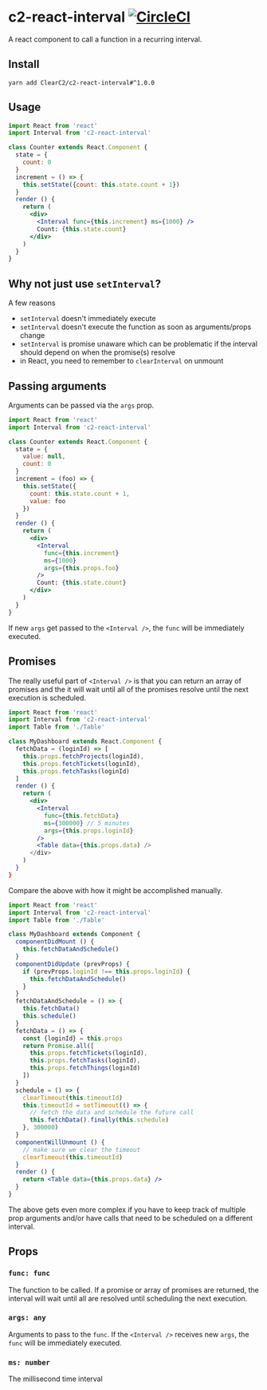 # c2-react-interval [![CircleCI](https://circleci.com/gh/ClearC2/c2-react-interval.svg?style=svg)](https://circleci.com/gh/ClearC2/c2-react-interval)

A react component to call a function in a recurring interval.

## Install

```
yarn add ClearC2/c2-react-interval#^1.0.0
```

## Usage

```jsx
import React from 'react'
import Interval from 'c2-react-interval'

class Counter extends React.Component {
  state = {
    count: 0
  }
  increment = () => {
    this.setState({count: this.state.count + 1})
  }
  render () {
    return (
      <div>
        <Interval func={this.increment} ms={1000} />
        Count: {this.state.count}
      </div>
    )
  }
}
```

## Why not just use `setInterval`?
A few reasons
- `setInterval` doesn't immediately execute
- `setInterval` doesn't execute the function as soon as arguments/props change
- `setInterval` is promise unaware which can be problematic if the interval should depend on when the promise(s) resolve
- in React, you need to remember to `clearInterval` on unmount

## Passing arguments

Arguments can be passed via the `args` prop.

```jsx
import React from 'react'
import Interval from 'c2-react-interval'

class Counter extends React.Component {
  state = {
    value: null,
    count: 0
  }
  increment = (foo) => {
    this.setState({
      count: this.state.count + 1,
      value: foo
    })
  }
  render () {
    return (
      <div>
        <Interval
          func={this.increment}
          ms={1000}
          args={this.props.foo}
        />
        Count: {this.state.count}
      </div>
    )
  }
}
```

If new `args` get passed to the `<Interval />`, the `func` will be immediately executed.

## Promises

The really useful part of `<Interval />` is that you can return an array of promises and the it will wait until all of the promises
resolve until the next execution is scheduled.

```jsx
import React from 'react'
import Interval from 'c2-react-interval'
import Table from './Table'

class MyDashboard extends React.Component {
  fetchData = (loginId) => [
    this.props.fetchProjects(loginId),
    this.props.fetchTickets(loginId),
    this.props.fetchTasks(loginId)
  ]
  render () {
    return (
      <div>
        <Interval
          func={this.fetchData}
          ms={300000} // 5 minutes
          args={this.props.loginId}
        />
        <Table data={this.props.data) />
      </div>
    )
  }
}
```

Compare the above with how it might be accomplished manually.

```jsx
import React from 'react'
import Interval from 'c2-react-interval'
import Table from './Table'

class MyDashboard extends Component {
  componentDidMount () {
    this.fetchDataAndSchedule()
  }
  componentDidUpdate (prevProps) {
    if (prevProps.loginId !== this.props.loginId) {
      this.fetchDataAndSchedule()
    }
  }
  fetchDataAndSchedule = () => {
    this.fetchData()
    this.schedule()
  }
  fetchData = () => {
    const {loginId} = this.props
    return Promise.all([
      this.props.fetchTickets(loginId),
      this.props.fetchTasks(loginId),
      this.props.fetchThings(loginId)
    ])
  }
  schedule = () => {
    clearTimeout(this.timeoutId)
    this.timeoutId = setTimeout(() => {
      // fetch the data and schedule the future call
      this.fetchData().finally(this.schedule)
    }, 300000)
  }
  componentWillUnmount () {
    // make sure we clear the timeout
    clearTimeout(this.timeoutId)
  }
  render () {
    return <Table data={this.props.data} />
  }
}
```
The above gets even more complex if you have to keep track of multiple prop arguments and/or have calls that need to be
scheduled on a different interval.

## Props

### `func: func`
The function to be called. If a promise or array of promises are returned, the interval will wait until all are resolved until
scheduling the next execution.

### `args: any`
Arguments to pass to the `func`. If the `<Interval />` receives new `args`, the `func` will be immediately executed.

### `ms: number`
The millisecond time interval